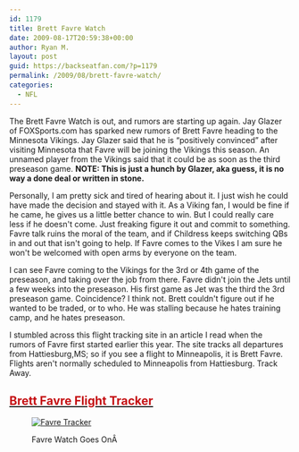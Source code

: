 ```yaml
---
id: 1179
title: Brett Favre Watch
date: 2009-08-17T20:59:38+00:00
author: Ryan M.
layout: post
guid: https://backseatfan.com/?p=1179
permalink: /2009/08/brett-favre-watch/
categories:
  - NFL
---
```


<div class="entry">
  <p>
    The Brett Favre Watch is out, and rumors are starting up again. Jay Glazer of FOXSports.com has sparked new rumors of Brett Favre heading to the Minnesota Vikings. Jay Glazer said that he is &#8220;positively convinced&#8221; after visiting Minnesota that Favre will be joining the Vikings this season. An unnamed player from the Vikings said that it could be as soon as the third preseason game. <strong>NOTE: This is just a hunch by Glazer, aka guess, it is no way a done deal or written in stone.</strong>
  </p>

  <p>
    Personally, I am pretty sick and tired of hearing about it. I just wish he could have made the decision and stayed with it. As a Viking fan, I would be fine if he came, he gives us a little better chance to win. But I could really care less if he doesn't come. Just freaking figure it out and commit to something. Favre talk ruins the moral of the team, and if Childress keeps switching QBs in and out that isn't going to help. If Favre comes to the Vikes I am sure he won't be welcomed with open arms by everyone on the team.
  </p>

  <p>
    I can see Favre coming to the Vikings for the 3rd or 4th game of the preseason, and taking over the job from there. Favre didn't join the Jets until a few weeks into the preseason. His first game as Jet was the third the 3rd preseason game. Coincidence? I think not. Brett couldn't figure out if he wanted to be traded, or to who. He was stalling because he hates training camp, and he hates preseason.
  </p>

  <p>
    I stumbled across this flight tracking site in an article I read when the rumors of Favre first started earlier this year. The site tracks all departures from Hattiesburg,MS; so if you see a flight to Minneapolis, it is Brett Favre. Flights aren't normally scheduled to Minneapolis from Hattiesburg. Track Away.
  </p>

  <h2>
    <a href="http://flightaware.com/live/airport/KHBG"><span style="color: #ff0000;"><span style="text-decoration: none;"><span style="color: #ea0000;"><span style="color: #000000;"><span style="text-decoration: none;"><span style="color: #c51114;"><span style="text-decoration: none;">Brett Favre Flight Tracker</span></span></span></span></span></span></span></a>
  </h2><figure id="attachment_445" style="width: 240px" class="wp-caption aligncenter">

  <a href="http://flightaware.com/live/airport/KHBG"><img class="size-full wp-image-445  " title="favreviking" src="/images/2009/07/favreviking.jpg" alt="Favre Tracker " width="240" height="244" srcset="/images/2009/07/favreviking.jpg 500w, /images/2009/07/favreviking-295x300.jpg 295w" sizes="(max-width: 240px) 100vw, 240px" /></a><figcaption class="wp-caption-text">Favre Watch Goes OnÂ </figcaption></figure>
</div>
